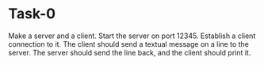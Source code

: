 # Task-0
Make a server and a client.
    Start the server on port 12345.
    Establish a client connection to it.
    The client should send a textual message on a line to the server.
    The server should send the line back, and the client should print it.
